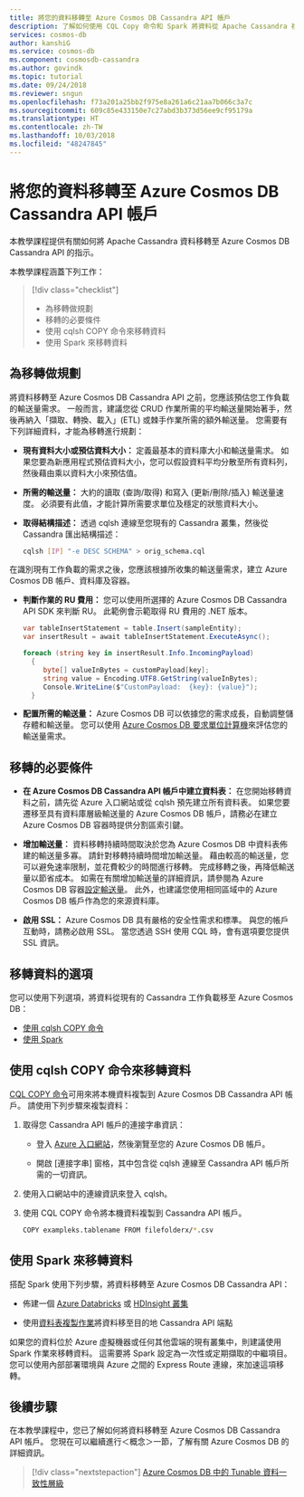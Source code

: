 ```yaml
---
title: 將您的資料移轉至 Azure Cosmos DB Cassandra API 帳戶
description: 了解如何使用 CQL Copy 命令和 Spark 將資料從 Apache Cassandra 複製到 Azure Cosmos DB Cassandra API。
services: cosmos-db
author: kanshiG
ms.service: cosmos-db
ms.component: cosmosdb-cassandra
ms.author: govindk
ms.topic: tutorial
ms.date: 09/24/2018
ms.reviewer: sngun
ms.openlocfilehash: f73a201a25bb2f975e8a261a6c21aa7b066c3a7c
ms.sourcegitcommit: 609c85e433150e7c27abd3b373d56ee9cf95179a
ms.translationtype: HT
ms.contentlocale: zh-TW
ms.lasthandoff: 10/03/2018
ms.locfileid: "48247845"
---
```

# <a name="migrate-your-data-to-azure-cosmos-db-cassandra-api-account"></a>將您的資料移轉至 Azure Cosmos DB Cassandra API 帳戶

本教學課程提供有關如何將 Apache Cassandra 資料移轉至 Azure Cosmos DB Cassandra API 的指示。 

本教學課程涵蓋下列工作：

> [!div class="checklist"]
> * 為移轉做規劃
> * 移轉的必要條件
> * 使用 cqlsh COPY 命令來移轉資料
> * 使用 Spark 來移轉資料 

## <a name="plan-for-migration"></a>為移轉做規劃

將資料移轉至 Azure Cosmos DB Cassandra API 之前，您應該預估您工作負載的輸送量需求。 一般而言，建議您從 CRUD 作業所需的平均輸送量開始著手，然後再納入「擷取、轉換、載入」(ETL) 或棘手作業所需的額外輸送量。 您需要有下列詳細資料，才能為移轉進行規劃： 

* **現有資料大小或預估資料大小：** 定義最基本的資料庫大小和輸送量需求。 如果您要為新應用程式預估資料大小，您可以假設資料平均分散至所有資料列，然後藉由乘以資料大小來預估值。 

* **所需的輸送量：** 大約的讀取 (查詢/取得) 和寫入 (更新/刪除/插入) 輸送量速度。 必須要有此值，才能計算所需要求單位及穩定的狀態資料大小。  

* **取得結構描述：** 透過 cqlsh 連線至您現有的 Cassandra 叢集，然後從 Cassandra 匯出結構描述： 

  ```bash
  cqlsh [IP] "-e DESC SCHEMA" > orig_schema.cql
  ```

在識別現有工作負載的需求之後，您應該根據所收集的輸送量需求，建立 Azure Cosmos DB 帳戶、資料庫及容器。  

* **判斷作業的 RU 費用：** 您可以使用所選擇的 Azure Cosmos DB Cassandra API SDK 來判斷 RU。 此範例會示範取得 RU 費用的 .NET 版本。

  ```csharp
  var tableInsertStatement = table.Insert(sampleEntity);
  var insertResult = await tableInsertStatement.ExecuteAsync();

  foreach (string key in insertResult.Info.IncomingPayload)
    {
       byte[] valueInBytes = customPayload[key];
       string value = Encoding.UTF8.GetString(valueInBytes);
       Console.WriteLine($"CustomPayload:  {key}: {value}");
    }
  ```

* **配置所需的輸送量：** Azure Cosmos DB 可以依據您的需求成長，自動調整儲存體和輸送量。 您可以使用 [Azure Cosmos DB 要求單位計算機](https://www.documentdb.com/capacityplanner)來評估您的輸送量需求。 

## <a name="prerequisites-for-migration"></a>移轉的必要條件

* **在 Azure Cosmos DB Cassandra API 帳戶中建立資料表：** 在您開始移轉資料之前，請先從 Azure 入口網站或從 cqlsh 預先建立所有資料表。 如果您要遷移至具有資料庫層級輸送量的 Azure Cosmos DB 帳戶，請務必在建立 Azure Cosmos DB 容器時提供分割區索引鍵。

* **增加輸送量︰** 資料移轉持續時間取決於您為 Azure Cosmos DB 中資料表佈建的輸送量多寡。 請針對移轉持續時間增加輸送量。 藉由較高的輸送量，您可以避免速率限制，並花費較少的時間進行移轉。 完成移轉之後，再降低輸送量以節省成本。 如需在有關增加輸送量的詳細資訊，請參閱為 Azure Cosmos DB 容器[設定輸送量](set-throughput.md)。 此外，也建議您使用相同區域中的 Azure Cosmos DB 帳戶作為您的來源資料庫。 

* **啟用 SSL：** Azure Cosmos DB 具有嚴格的安全性需求和標準。 與您的帳戶互動時，請務必啟用 SSL。 當您透過 SSH 使用 CQL 時，會有選項要您提供 SSL 資訊。

## <a name="options-to-migrate-data"></a>移轉資料的選項

您可以使用下列選項，將資料從現有的 Cassandra 工作負載移至 Azure Cosmos DB：

* [使用 cqlsh COPY 命令](#using-cqlsh-copy-command)  
* [使用 Spark](#using-spark) 

## <a name="migrate-data-using-cqlsh-copy-command"></a>使用 cqlsh COPY 命令來移轉資料

[CQL COPY 命令](http://cassandra.apache.org/doc/latest/tools/cqlsh.html#cqlsh)可用來將本機資料複製到 Azure Cosmos DB Cassandra API 帳戶。 請使用下列步驟來複製資料：

1. 取得您 Cassandra API 帳戶的連接字串資訊：

   * 登入 [Azure 入口網站](https://portal.azure.com)，然後瀏覽至您的 Azure Cosmos DB 帳戶。

   * 開啟 [連接字串] 窗格，其中包含從 cqlsh 連線至 Cassandra API 帳戶所需的一切資訊。

2. 使用入口網站中的連線資訊來登入 cqlsh。

3. 使用 CQL COPY 命令將本機資料複製到 Cassandra API 帳戶。

   ```bash
   COPY exampleks.tablename FROM filefolderx/*.csv 
   ```

## <a name="migrate-data-using-spark"></a>使用 Spark 來移轉資料 

搭配 Spark 使用下列步驟，將資料移轉至 Azure Cosmos DB Cassandra API：

- 佈建一個 [Azure Databricks](cassandra-spark-databricks.md) 或 [HDInsight 叢集](cassandra-spark-hdinsight.md) 

- 使用[資料表複製作業](cassandra-spark-table-copy-ops.md)將資料移至目的地 Cassandra API 端點 

如果您的資料位於 Azure 虛擬機器或任何其他雲端的現有叢集中，則建議使用 Spark 作業來移轉資料。 這需要將 Spark 設定為一次性或定期擷取的中繼項目。 您可以使用內部部署環境與 Azure 之間的 Express Route 連線，來加速這項移轉。 

## <a name="next-steps"></a>後續步驟

在本教學課程中，您已了解如何將資料移轉至 Azure Cosmos DB Cassandra API 帳戶。 您現在可以繼續進行＜概念＞一節，了解有關 Azure Cosmos DB 的詳細資訊。 

> [!div class="nextstepaction"]
> [Azure Cosmos DB 中的 Tunable 資料一致性層級](../cosmos-db/consistency-levels.md)


